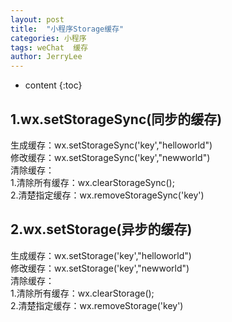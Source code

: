 ```yaml
---
layout: post
title:  "小程序Storage缓存"
categories: 小程序
tags: weChat  缓存
author: JerryLee
---
```


* content
{:toc}

## 1.wx.setStorageSync(同步的缓存)
生成缓存：wx.setStorageSync('key',"helloworld")  
修改缓存：wx.setStorageSync('key',"newworld")  
清除缓存：  
1.清除所有缓存：wx.clearStorageSync();  
2.清楚指定缓存：wx.removeStorageSync('key')

## 2.wx.setStorage(异步的缓存)
生成缓存：wx.setStorage('key',"helloworld")  
修改缓存：wx.setStorage('key',"newworld")  
清除缓存：  
1.清除所有缓存：wx.clearStorage();  
2.清楚指定缓存：wx.removeStorage('key')
